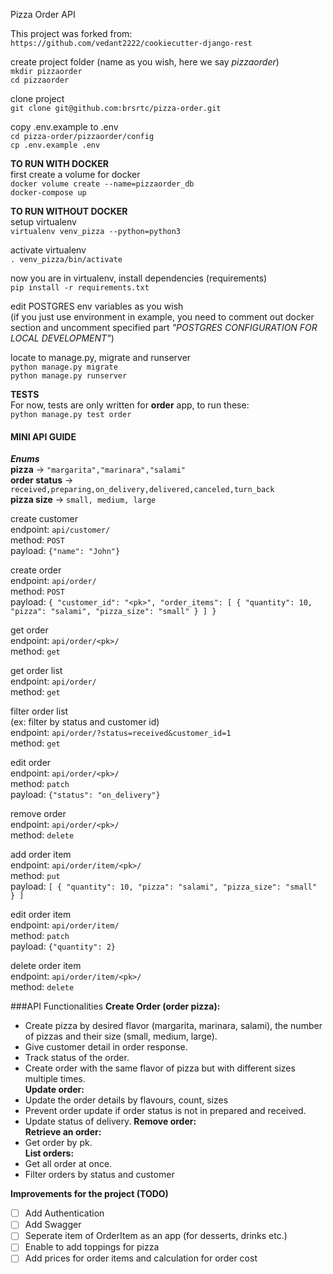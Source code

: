 Pizza Order API

This project was forked from: `https://github.com/vedant2222/cookiecutter-django-rest`

create project folder (name as you wish, here we say _pizzaorder_)  
`mkdir pizzaorder`  
`cd pizzaorder`

clone project  
`git clone git@github.com:brsrtc/pizza-order.git`  

copy .env.example to .env   
`cd pizza-order/pizzaorder/config`  
`cp .env.example .env`  


**TO RUN WITH DOCKER**  
first create a volume for docker  
`docker volume create --name=pizzaorder_db`  
`docker-compose up`


**TO RUN WITHOUT DOCKER**  
setup virtualenv  
`virtualenv venv_pizza --python=python3`  

activate virtualenv  
`. venv_pizza/bin/activate`  

now you are in virtualenv, install dependencies (requirements)   
`pip install -r requirements.txt`  

edit POSTGRES env variables as you wish  
(if you just use environment in example, 
you need to comment out docker section and uncomment specified part 
_"POSTGRES CONFIGURATION FOR LOCAL DEVELOPMENT"_)  

locate to manage.py, migrate and runserver  
`python manage.py migrate`  
`python manage.py runserver`


****TESTS****  
For now, tests are only written for **order** app, to run these:  
`python manage.py test order `

#### MINI API GUIDE
*****Enums*****  
**pizza** -> `"margarita","marinara","salami"`  
**order status** -> `received,preparing,on_delivery,delivered,canceled,turn_back`   
**pizza size** -> `small, medium, large`   

create customer  
endpoint: `api/customer/`  
method: `POST`  
payload: `{"name": "John"}`  
  
create order  
endpoint: `api/order/`  
method: `POST`  
payload: `{
  "customer_id": "<pk>",
  "order_items": [
    {
      "quantity": 10,
      "pizza": "salami",
      "pizza_size": "small"
    }
  ]
}`  


get order  
endpoint: `api/order/<pk>/`  
method: `get`  

get order list  
endpoint: `api/order/`  
method: `get`    

filter order list  
(ex: filter by status and customer id)  
endpoint: `api/order/?status=received&customer_id=1`  
method: `get`  

edit order  
endpoint: `api/order/<pk>/`  
method: `patch`  
payload: `{"status": "on_delivery"}`  

remove order  
endpoint: `api/order/<pk>/`  
method: `delete`  

add order item  
endpoint: `api/order/item/<pk>/`  
method: `put`  
payload: `[
    {
      "quantity": 10,
      "pizza": "salami",
      "pizza_size": "small"
    }
  ]`  

edit order item  
endpoint: `api/order/item/`  
method: `patch`  
payload: `{"quantity": 2}`  

delete order item  
endpoint: `api/order/item/<pk>/`  
method: `delete`  
  
 
###API Functionalities
**Create Order (order pizza):**  
- Create pizza by desired flavor (margarita, marinara, salami), the number of pizzas and their size (small, medium, large).  
- Give customer detail in order response.  
- Track status of the order.    
- Create order with the same flavor of pizza but with different sizes multiple times.  
**Update order:**   
- Update the order details by flavours, count, sizes  
- Prevent order update if order status is not in prepared and received.  
- Update status of delivery. 
**Remove order:**  
**Retrieve an order:**  
- Get order by pk.    
**List orders:**  
- Get all order at once.
- Filter orders by status and customer  


****Improvements for the project (TODO)****
- [ ] Add Authentication
- [ ] Add Swagger
- [ ] Seperate item of OrderItem as an app (for desserts, drinks etc.)
- [ ] Enable to add toppings for pizza
- [ ] Add prices for order items and calculation for order cost
